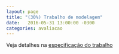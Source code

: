 ```yaml
---
layout: page
title: "(30%) Trabalho de modelagem"
date:   2016-05-31 13:00:00 -0300
categories: avaliacao
---
```


Veja detalhes na [especificação do trabalho](files/trabalho-modelagem.pdf)